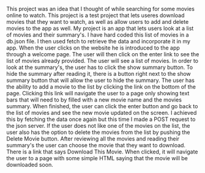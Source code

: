 This project was an idea that I thought of while searching for some movies online to watch. This project is a test project that lets useres download movies that they want to watch, as well as allow users to add and delete movies to the app as well. My project is an app that lets users look at a list of movies and their summary's. I have hard coded this list of movies in a db.json file. I then used fetch to retrieve the data and incorporate it in my app. When the user clicks on the website he is introduced to the app through a welcome page. The user will then click on the enter link to see the list of movies already provided. The user will see a list of movies. In order to look at the summary's, the user has to click the show summary button. To hide the summary after reading it, there is a button right next to the show summary button that will allow the user to hide the summary. The user has the ability to add a movie to the list by clicking the link on the bottom of the page. Clicking this link will navigate the user to a page only showing text bars that will need to by filled with a new movie name and the movies summary. When finished, the user can click the enter button and go back to the list of movies and see the new movie updated on the screen. I achieved this by fetching the data once again but this time I made a POST request to the json server. If the user does not like one of the movies on the list, the user also has the option to delete the movies from the list by pushing the Delete Movie button. After reviewing all the movies and reading their summary's the user can choose the movie that they want to download. There is a link that says Download This Movie. When clicked, it will navigate the user to a page with some simple HTML saying that the movie will be downloaded soon. 
